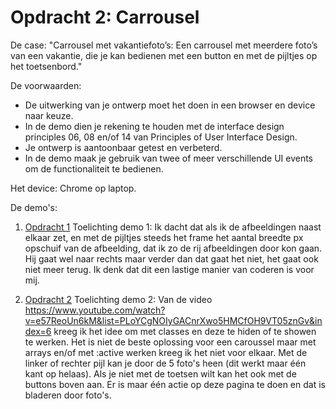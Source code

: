 # Opdracht 2: Carrousel

De case:
"Carrousel met vakantiefoto’s: Een carrousel met meerdere foto’s van een vakantie, die je kan bedienen met een button en met de pijltjes op het toetsenbord."

De voorwaarden: 
- De uitwerking van je ontwerp moet het doen in een browser en device naar keuze.
- In de demo dien je rekening te houden met de interface design principles 06, 08 en/of 14 van Principles of User Interface Design.
- Je ontwerp is aantoonbaar getest en verbeterd. 
- In de demo maak je gebruik van twee of meer verschillende UI events om de functionaliteit te bedienen.

Het device:
Chrome op laptop.

De demo's:
1. [Opdracht 1](https://jorienkorn.github.io/frontendvoordesigners/opdracht2/demo1)
Toelichting demo 1:
Ik dacht dat als ik de afbeeldingen naast elkaar zet, en met de pijltjes steeds het frame het aantal breedte px opschuif van de afbeelding, dat ik zo de rij afbeeldingen door kon gaan. Hij gaat wel naar rechts maar verder dan dat gaat het niet, het gaat ook niet meer terug. Ik denk dat dit een lastige manier van coderen is voor mij.


2. [Opdracht 2](https://jorienkorn.github.io/frontendvoordesigners/opdracht2/demo2)
Toelichting demo 2:
Van de video https://www.youtube.com/watch?v=e57ReoUn6kM&list=PLoYCgNOIyGACnrXwo5HMCfOH9VT05znGv&index=6 kreeg ik het idee om met classes en deze te hiden of te showen te werken. Het is niet de beste oplossing voor een caroussel maar met arrays en/of met :active werken kreeg ik het niet voor elkaar. Met de linker of rechter pijl kan je door de 5 foto's heen (dit werkt maar één kant op helaas). Als je niet met de toetsen wilt kan het ook met de buttons boven aan. Er is maar één actie op deze pagina te doen en dat is bladeren door foto's.
